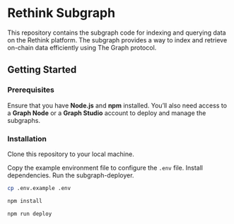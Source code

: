 # Rethink Subgraph

This repository contains the subgraph code for indexing and querying data on the Rethink platform. The subgraph provides a way to index and retrieve on-chain data efficiently using The Graph protocol.

## Getting Started

### Prerequisites

Ensure that you have **Node.js** and **npm** installed. You’ll also need access to a **Graph Node** or a **Graph Studio** account to deploy and manage the subgraphs.

### Installation

Clone this repository to your local machine.

Copy the example environment file to configure the `.env` file.
Install dependencies.
Run the subgraph-deployer.


```bash
cp .env.example .env

npm install

npm run deploy
```






